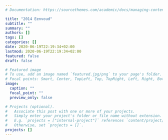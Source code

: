 ```yaml
---
# Documentation: https://sourcethemes.com/academic/docs/managing-content/

title: "2014 Eenvoud"
subtitle: ""
summary: ""
authors: []
tags: []
categories: []
date: 2020-06-19T22:19:34+02:00
lastmod: 2020-06-19T22:19:34+02:00
featured: false
draft: false

# Featured image
# To use, add an image named `featured.jpg/png` to your page's folder.
# Focal points: Smart, Center, TopLeft, Top, TopRight, Left, Right, BottomLeft, Bottom, BottomRight.
image:
  caption: ""
  focal_point: ""
  preview_only: false

# Projects (optional).
#   Associate this post with one or more of your projects.
#   Simply enter your project's folder or file name without extension.
#   E.g. `projects = ["internal-project"]` references `content/project/deep-learning/index.md`.
#   Otherwise, set `projects = []`.
projects: []
---
```

